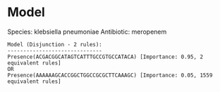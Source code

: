 
# Model

Species: klebsiella pneumoniae
Antibiotic: meropenem

```
Model (Disjunction - 2 rules):
------------------------------
Presence(ACGACGGCATAGTCATTTGCCGTGCCATACA) [Importance: 0.95, 2 equivalent rules]
OR
Presence(AAAAAAGCACCGGCTGGCCGCGCTTCAAAGC) [Importance: 0.05, 1559 equivalent rules]

```

